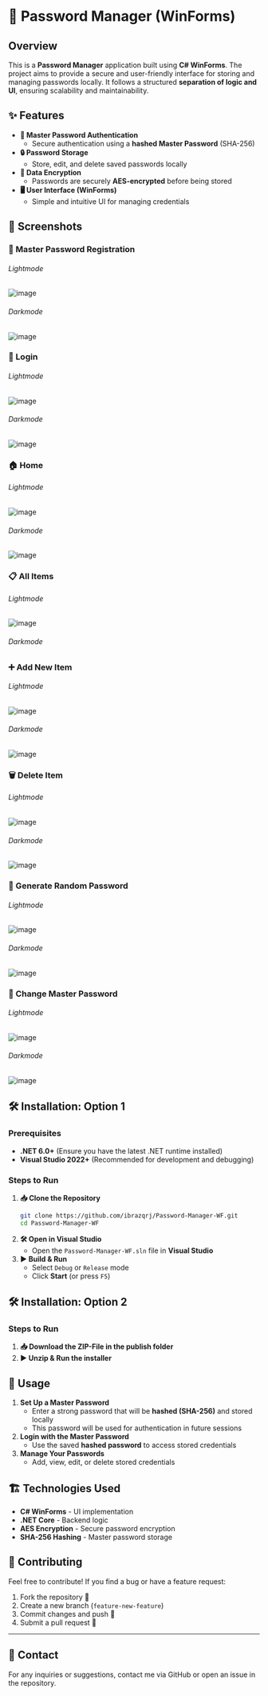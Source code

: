 # 🔐 Password Manager (WinForms)

## Overview
This is a **Password Manager** application built using **C# WinForms**. The project aims to provide a secure and user-friendly interface for storing and managing passwords locally. It follows a structured **separation of logic and UI**, ensuring scalability and maintainability.

## ✨ Features
- **🔑 Master Password Authentication**
  - Secure authentication using a **hashed Master Password** (SHA-256)
- **🔒 Password Storage**
  - Store, edit, and delete saved passwords locally
- **🔐 Data Encryption**
  - Passwords are securely **AES-encrypted** before being stored
- **🖥️ User Interface (WinForms)**
  - Simple and intuitive UI for managing credentials

## 📸 Screenshots

### **🔑 Master Password Registration**
###### Lightmode
![image](https://github.com/user-attachments/assets/5dbae174-7280-48ca-b0c0-9691f0432e85)
###### Darkmode
![image](https://github.com/user-attachments/assets/1bc86b2b-89e9-4f73-a9e6-bcc26e15cbb0)

### **🔐 Login**
###### Lightmode
![image](https://github.com/user-attachments/assets/21b6efdd-d9e4-400a-baab-878a58a3b401)
###### Darkmode
![image](https://github.com/user-attachments/assets/564686d0-4e58-4b02-b06e-b714d23c6439)

### **🏠 Home**
###### Lightmode
![image](https://github.com/user-attachments/assets/ef1723bc-2099-4ca8-a9e4-71c9086a8fea)
###### Darkmode
![image](https://github.com/user-attachments/assets/82050fe4-f722-45a6-abd2-f1adabc9ac86)

### **📋 All Items**
###### Lightmode
![image](https://github.com/user-attachments/assets/26ded667-44f4-48d3-92a9-1d6cbfbdb233)
###### Darkmode

### **➕ Add New Item**
###### Lightmode
![image](https://github.com/user-attachments/assets/a8dc9705-380f-4ed6-ab64-1de2ff9a3515)
###### Darkmode
![image](https://github.com/user-attachments/assets/8d878059-7f44-453f-9e7a-25439c18c191)

### **🗑️ Delete Item**
###### Lightmode
![image](https://github.com/user-attachments/assets/0ee47a92-c00e-4048-8351-2cd631f0ceed)
###### Darkmode
![image](https://github.com/user-attachments/assets/614dee42-bdac-440a-9437-05ea8f2d7b69)

### **🔀 Generate Random Password**
###### Lightmode
![image](https://github.com/user-attachments/assets/0f24308a-5196-4efb-a974-9837a4515e83)
###### Darkmode
![image](https://github.com/user-attachments/assets/87b9fb11-f25c-4b55-ae55-58d93d349c3c)

### **🔄 Change Master Password**
###### Lightmode
![image](https://github.com/user-attachments/assets/3341f921-2648-48ba-8642-66492b734954)
###### Darkmode
![image](https://github.com/user-attachments/assets/c44624fe-28f4-45ba-b439-4eb50e64d1ae)

## 🛠 Installation: Option 1
### Prerequisites
- **.NET 6.0+** (Ensure you have the latest .NET runtime installed)
- **Visual Studio 2022+** (Recommended for development and debugging)

### Steps to Run
1. **📥 Clone the Repository**
   ```sh
   git clone https://github.com/ibrazqrj/Password-Manager-WF.git
   cd Password-Manager-WF
   ```
2. **🛠 Open in Visual Studio**
   - Open the `Password-Manager-WF.sln` file in **Visual Studio**
3. **▶️ Build & Run**
   - Select `Debug` or `Release` mode
   - Click **Start** (or press `F5`)

## 🛠 Installation: Option 2
### Steps to Run
1. **📥 Download the ZIP-File in the publish folder**
2. **▶️ Unzip & Run the installer**

## 🚀 Usage
1. **Set Up a Master Password**
   - Enter a strong password that will be **hashed (SHA-256)** and stored locally
   - This password will be used for authentication in future sessions
2. **Login with the Master Password**
   - Use the saved **hashed password** to access stored credentials
3. **Manage Your Passwords**
   - Add, view, edit, or delete stored credentials
  
## 🏗 Technologies Used
- **C# WinForms** - UI implementation
- **.NET Core** - Backend logic
- **AES Encryption** - Secure password encryption
- **SHA-256 Hashing** - Master password storage

## 🤝 Contributing
Feel free to contribute! If you find a bug or have a feature request:
1. Fork the repository 🍴
2. Create a new branch (`feature-new-feature`)
3. Commit changes and push 🚀
4. Submit a pull request 📩

---

## 📧 Contact
For any inquiries or suggestions, contact me via GitHub or open an issue in the repository.

